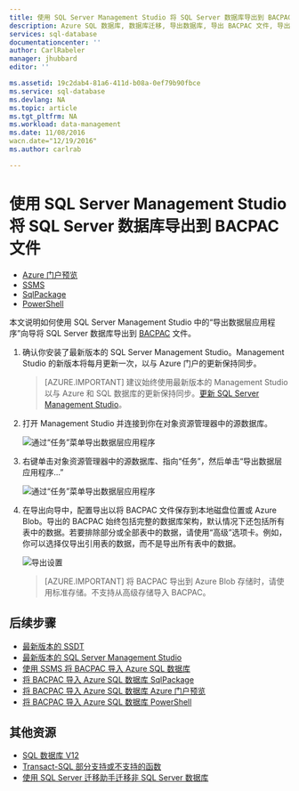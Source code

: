 ```yaml
---
title: 使用 SQL Server Management Studio 将 SQL Server 数据库导出到 BACPAC 文件 | Microsoft Docs
description: Azure SQL 数据库, 数据库迁移, 导出数据库, 导出 BACPAC 文件, 导出数据层应用程序向导
services: sql-database
documentationcenter: ''
author: CarlRabeler
manager: jhubbard
editor: ''

ms.assetid: 19c2dab4-81a6-411d-b08a-0ef79b90fbce
ms.service: sql-database
ms.devlang: NA
ms.topic: article
ms.tgt_pltfrm: NA
ms.workload: data-management
ms.date: 11/08/2016
wacn.date="12/19/2016"
ms.author: carlrab

---
```

# 使用 SQL Server Management Studio 将 SQL Server 数据库导出到 BACPAC 文件

- [Azure 门户预览](/documentation/articles/sql-database-export/)
- [SSMS](/documentation/articles/sql-database-cloud-migrate-compatible-export-bacpac-ssms/)
- [SqlPackage](/documentation/articles/sql-database-cloud-migrate-compatible-export-bacpac-sqlpackage/)
- [PowerShell](/documentation/articles/sql-database-export-powershell/)
 
本文说明如何使用 SQL Server Management Studio 中的“导出数据层应用程序”向导将 SQL Server 数据库导出到 [BACPAC](https://msdn.microsoft.com/zh-cn/library/ee210546.aspx#Anchor_4) 文件。

1. 确认你安装了最新版本的 SQL Server Management Studio。Management Studio 的新版本将每月更新一次，以与 Azure 门户的更新保持同步。

	 > [AZURE.IMPORTANT] 建议始终使用最新版本的 Management Studio 以与 Azure 和 SQL 数据库的更新保持同步。[更新 SQL Server Management Studio](https://msdn.microsoft.com/zh-cn/library/mt238290.aspx)。

2. 打开 Management Studio 并连接到你在对象资源管理器中的源数据库。

	![通过“任务”菜单导出数据层应用程序](./media/sql-database-cloud-migrate/MigrateUsingBACPAC01.png)

3. 右键单击对象资源管理器中的源数据库、指向“任务”，然后单击“导出数据层应用程序...”

	![通过“任务”菜单导出数据层应用程序](./media/sql-database-cloud-migrate/TestForCompatibilityUsingSSMS01.png)

4. 在导出向导中，配置导出以将 BACPAC 文件保存到本地磁盘位置或 Azure Blob。导出的 BACPAC 始终包括完整的数据库架构，默认情况下还包括所有表中的数据。若要排除部分或全部表中的数据，请使用“高级”选项卡。例如，你可以选择仅导出引用表的数据，而不是导出所有表中的数据。

	![导出设置](./media/sql-database-cloud-migrate/MigrateUsingBACPAC02.png)  


   > [AZURE.IMPORTANT] 将 BACPAC 导出到 Azure Blob 存储时，请使用标准存储。不支持从高级存储导入 BACPAC。

   
## 后续步骤

- [最新版本的 SSDT](https://msdn.microsoft.com/zh-cn/library/mt204009.aspx)
- [最新版本的 SQL Server Management Studio](https://msdn.microsoft.com/zh-cn/library/mt238290.aspx)
- [使用 SSMS 将 BACPAC 导入 Azure SQL 数据库](/documentation/articles/sql-database-cloud-migrate-compatible-import-bacpac-ssms/)
- [将 BACPAC 导入 Azure SQL 数据库 SqlPackage](/documentation/articles/sql-database-cloud-migrate-compatible-import-bacpac-sqlpackage/)
- [将 BACPAC 导入 Azure SQL 数据库 Azure 门户预览](/documentation/articles/sql-database-import/)
- [将 BACPAC 导入 Azure SQL 数据库 PowerShell](/documentation/articles/sql-database-import-powershell/)

## 其他资源

- [SQL 数据库 V12](/documentation/articles/sql-database-v12-whats-new/)
- [Transact-SQL 部分支持或不支持的函数](/documentation/articles/sql-database-transact-sql-information/)
- [使用 SQL Server 迁移助手迁移非 SQL Server 数据库](http://blogs.msdn.com/b/ssma/)

<!---HONumber=Mooncake_1212_2016-->